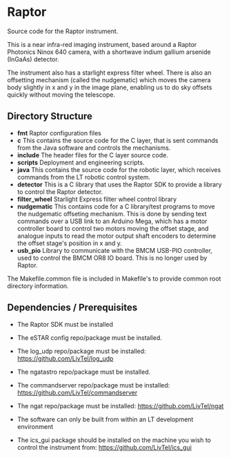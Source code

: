 # Raptor

Source code for the Raptor instrument.

This is a near infra-red imaging instrument, based around a Raptor Photonics Ninox 640 camera, with a shortwave indium gallium arsenide (InGaAs) detector.

The instrument also has a starlight express filter wheel. There is also an offsetting mechanism (called the nudgematic) which moves the
camera body slightly in x and y in the image plane, enabling us to do sky offsets quickly without moving the telescope. 

## Directory Structure

* **fmt** Raptor configuration files
* **c** This contains the source code for the C layer, that is sent commands from the Java software and controls the mechanisms.
* **include** The header files for the C layer source code.
* **scripts** Deployment and engineering scripts.
* **java** This contains the source code for the robotic layer, which receives commands from the LT robotic control system.
* **detector** This is a C library that uses the Raptor SDK to provide a library to control the Raptor detector.
* **filter_wheel** Starlight Express filter wheel control library
* **nudgematic** This contains code for a C library/test programs to move the nudgematic offseting mechanism. This is done by sending text commands over a USB link to an Arduino Mega, which has a motor controller board to control two motors moving the offset stage, and analogue inputs to read the motor output shaft encoders to determine the offset stage's position in x and y.
* **usb_pio** Library to communicate with the BMCM USB-PIO controller, used to control the BMCM OR8 IO board. This is no longer used by Raptor.

The Makefile.common file is included in Makefile's to provide common root directory information.

## Dependencies / Prerequisites

* The Raptor SDK must be installed
* The eSTAR config repo/package must be installed.
* The log_udp repo/package must be installed: https://github.com/LivTel/log_udp
* The ngatastro repo/package must be installed.
* The commandserver repo/package must be installed: https://github.com/LivTel/commandserver
* The ngat repo/package must be installed: https://github.com/LivTel/ngat
* The software can only be built from within an LT development environment

* The ics_gui package should be installed on the machine you wish to control the instrument from: https://github.com/LivTel/ics_gui
